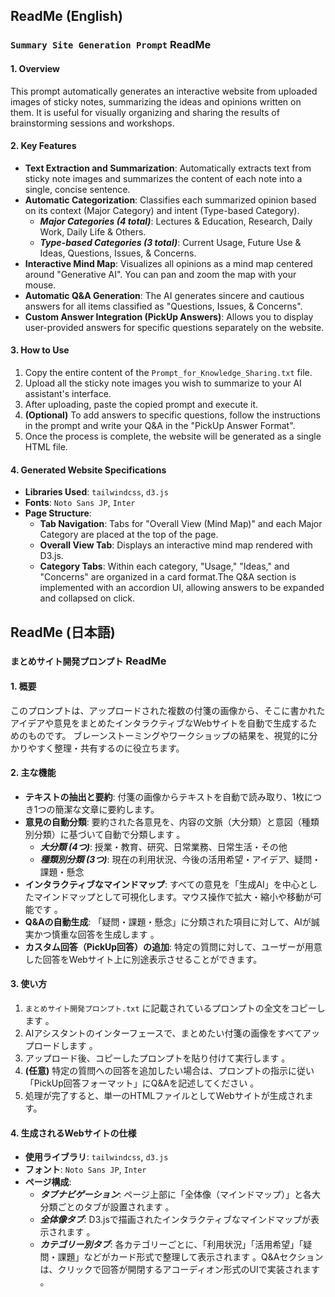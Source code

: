 ## ReadMe (English)
### `Summary Site Generation Prompt` ReadMe
#### 1. Overview
This prompt automatically generates an interactive website from uploaded images of sticky notes, summarizing the ideas and opinions written on them.
It is useful for visually organizing and sharing the results of brainstorming sessions and workshops.

#### 2. Key Features
* **Text Extraction and Summarization**:
   Automatically extracts text from sticky note images and summarizes the content of each note into a single, concise sentence.
* **Automatic Categorization**:
   Classifies each summarized opinion based on its context (Major Category) and intent (Type-based Category).
   * ***Major Categories (4 total)***: Lectures & Education, Research, Daily Work, Daily Life & Others.
   * ***Type-based Categories (3 total)***: Current Usage, Future Use & Ideas, Questions, Issues, & Concerns.
* **Interactive Mind Map**:
   Visualizes all opinions as a mind map centered around "Generative AI". You can pan and zoom the map with your mouse.
* **Automatic Q&A Generation**:
   The AI generates sincere and cautious answers for all items classified as "Questions, Issues, & Concerns".
* **Custom Answer Integration (PickUp Answers)**:
   Allows you to display user-provided answers for specific questions separately on the website.

#### 3. How to Use
1. Copy the entire content of the `Prompt_for_Knowledge_Sharing.txt` file.
2. Upload all the sticky note images you wish to summarize to your AI assistant's interface.
3. After uploading, paste the copied prompt and execute it.
4. **(Optional)** To add answers to specific questions, follow the instructions in the prompt and write your Q&A in the "PickUp Answer Format".
5.  Once the process is complete, the website will be generated as a single HTML file.

#### 4. Generated Website Specifications
* **Libraries Used**: `tailwindcss`, `d3.js` 
* **Fonts**: `Noto Sans JP`, `Inter` 
* **Page Structure**:
   * **Tab Navigation**: Tabs for "Overall View (Mind Map)" and each Major Category are placed at the top of the page.
   * **Overall View Tab**: Displays an interactive mind map rendered with D3.js.
   * **Category Tabs**: Within each category, "Usage," "Ideas," and "Concerns" are organized in a card format.The Q&A section is implemented with an accordion UI, allowing answers to be expanded and collapsed on click.

## ReadMe (日本語)
### `まとめサイト開発プロンプト` ReadMe
#### 1. 概要
このプロンプトは、アップロードされた複数の付箋の画像から、そこに書かれたアイデアや意見をまとめたインタラクティブなWebサイトを自動で生成するためのものです。
ブレーンストーミングやワークショップの結果を、視覚的に分かりやすく整理・共有するのに役立ちます。

#### 2. 主な機能
* **テキストの抽出と要約**:
    付箋の画像からテキストを自動で読み取り、1枚につき1つの簡潔な文章に要約します。
* **意見の自動分類**:
   要約された各意見を、内容の文脈（大分類）と意図（種類別分類）に基づいて自動で分類します 。
   * ***大分類 (4つ)***: 授業・教育、研究、日常業務、日常生活・その他 
   * ***種類別分類 (3つ)***: 現在の利用状況、今後の活用希望・アイデア、疑問・課題・懸念 
* **インタラクティブなマインドマップ**:
   すべての意見を「生成AI」を中心としたマインドマップとして可視化します。マウス操作で拡大・縮小や移動が可能です 。
* **Q&Aの自動生成**:
   「疑問・課題・懸念」に分類された項目に対して、AIが誠実かつ慎重な回答を生成します 。
* **カスタム回答（PickUp回答）の追加**:
   特定の質問に対して、ユーザーが用意した回答をWebサイト上に別途表示させることができます。

#### 3. 使い方
1. `まとめサイト開発プロンプト.txt` に記載されているプロンプトの全文をコピーします 。
2. AIアシスタントのインターフェースで、まとめたい付箋の画像をすべてアップロードします 。
3. アップロード後、コピーしたプロンプトを貼り付けて実行します 。
4. **(任意)** 特定の質問への回答を追加したい場合は、プロンプトの指示に従い「PickUp回答フォーマット」にQ&Aを記述してください 。
5.  処理が完了すると、単一のHTMLファイルとしてWebサイトが生成されます。

#### 4. 生成されるWebサイトの仕様
* **使用ライブラリ**: `tailwindcss`, `d3.js` 
* **フォント**: `Noto Sans JP`, `Inter` 
* **ページ構成**:
   * ***タブナビゲーション***: ページ上部に「全体像（マインドマップ）」と各大分類ごとのタブが設置されます 。
   * ***全体像タブ***: D3.jsで描画されたインタラクティブなマインドマップが表示されます 。
   * ***カテゴリー別タブ***: 各カテゴリーごとに、「利用状況」「活用希望」「疑問・課題」などがカード形式で整理して表示されます 。Q&Aセクションは、クリックで回答が開閉するアコーディオン形式のUIで実装されます 。
